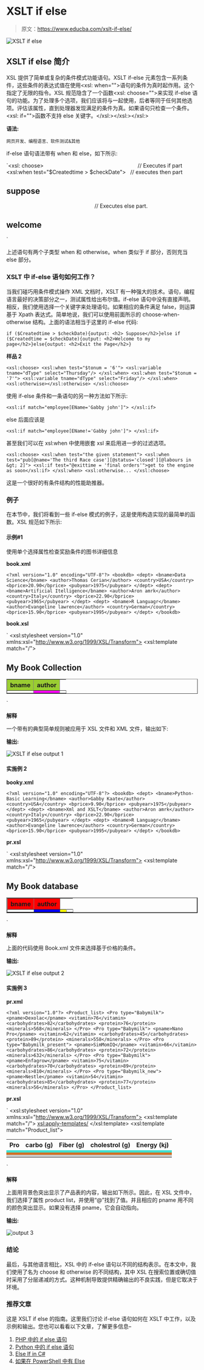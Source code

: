 # XSLT if else

> 原文：<https://www.educba.com/xslt-if-else/>

![XSLT if else](img/6f2f5be53feedc92e2837dc81ecf69e8.png)



## XSLT if else 简介

XSL 提供了简单或复杂的条件模式功能语句。XSLT if-else 元素包含一系列条件，这些条件的表达式值在使用<xsl: when="">语句的条件为真时起作用。这个<when>指定了无限的指令。XSL 规范隐含了一个函数<xsl: choose="">来实现 if-else 语句的功能。为了处理多个选项，我们应该将<choose>与<otherwise>一起使用，后者等同于任何其他选项。评估该属性，直到处理器发现满足的条件为真。如果语句只检查一个条件。<xsl: if="">函数不支持 else 关键字。</xsl:></otherwise></choose></xsl:></when></xsl:>

**语法:**

<small>网页开发、编程语言、软件测试&其他</small>

if-else 语句语法带有 when 和 else，如下所示:

`<xsl: choose>                                                               // Executes if part
<xsl:when test="$Createdtime > $checkDate">   // executes then part
<h2>suppose </h2>
</xsl:when>
<xsl:otherwise>                                                           // Executes else part.
<h2>welcome</h2>
</xsl:otherwise>
</xsl: choose>`

上述语句有两个子类型 when 和 otherwise。when 类似于 if 部分，否则充当 else 部分。

### XSLT 中 if-else 语句如何工作？

当我们碰巧用条件模式操作 XML 文档时，XSLT 有一种强大的技术。<if>语句，编程语言最好的决策部分之一，测试属性给出布尔值。if-else 语句中没有直接声明。相反，我们使用选择一个关键字来处理语句。如果相应的条件满足 false，则运算基于 Xpath 表达式。简单地说，我们可以使用前面所示的 choose-when-otherwise 结构。上面的语法相当于这里的 if-else 代码:</if>

`if ($Createdtime > $checkDate){output: <h2> Suppose</h2>}else if ($Createdtime = $checkDate){output: <h2>Welcome to my page</h2>}else{output: <h2>Exit the Page</h2>}`

**样品 2**

`<xsl:choose>
<xsl:when test="$tonum = '6'">
<xsl:variable tname="dType" select="Thursday"/>
</xsl:when>
<xsl:when test="$tonum = '7'">
<xsl:variable tname="dType" select="Friday"/>
</xsl:when>
<xsl:otherwise></xsl:otherwise>
</xsl:choose>`

使用 if-else 条件和一条<if>语句的另一种方法如下所示:</if>

`<xsl:if match="employee[EName='Gabby john']">
</xsl:if>`

else 后面应该是

`<xsl:if match="employee[EName!='Gabby john']">
</xsl:if>`

甚至我们可以在 xsl:when 中使用嵌套 xsl <if>来启用进一步的过滤选项。</if>

`<xsl:choose>
<xsl:when test="the given statement">
<xsl:when test="pub[@name='The third Race case'][@status='closed'][@labours in &gt; 2]">
<xsl:if test="@exittime = 'final orders'">get to the engine as soon</xsl:if>
</xsl:when>
<xsl:otherwise...
</xsl:choose>`

这是一个很好的有条件结构的性能助推器。

### 例子

在本节中，我们将看到一些 if-else 模式的例子，这是使用<choose>构造实现的最简单的函数。XSL 规范如下所示:</choose>

#### 示例#1

使用单个选择属性检查奖励条件的图书详细信息

**book.xml**

`<?xml version="1.0" encoding="UTF-8"?>
<bookdb>
<dept>
<bname>Data Science</bname>
<author>Thomas Cerian</author>
<country>USA</country>
<bprice>20.90</bprice>
<pubyear>1975</pubyear>
</dept>
<dept>
<bname>Artificial Itelligence</bname>
<author>Aron amrk</author>
<country>Italy</country>
<bprice>22.90</bprice>
<pubyear>1965</pubyear>
</dept>
<dept>
<bname>R Languagr</bname>
<author>Evangeline lawrence</author>
<country>German</country>
<bprice>15.90</bprice>
<pubyear>1995</pubyear>
</dept>
</bookdb>`

**book.xsl**

`<?xml version="1.0" encoding="UTF-8"?>
<xsl:stylesheet version="1.0"
xmlns:xsl="http://www.w3.org/1999/XSL/Transform">
<xsl:template match="/">
<html>
<body>
<h2>My Book Collection</h2>
<table border="1">
<tr bgcolor="#9acd32">
<th>bname</th>
<th>author</th>
</tr>
<xsl:for-each select="bookdb/dept">
<tr>
<td><xsl:value-of select="bname"/></td>
<xsl:choose>
<xsl:when test="bprice > 20">
<td bgcolor="#ff00ff">
<xsl:value-of select="author"/>
</td>
</xsl:when>
<xsl:otherwise>
<td><xsl:value-of select="author"/></td>
</xsl:otherwise>
</xsl:choose>
</tr>
</xsl:for-each>
</table>
</body>
</html>
</xsl:template>
</xsl:stylesheet>`

**解释**

一个带有<choose>的典型简单规则被应用于 XSL 文件和 XML 文件，输出如下:</choose>

**输出:**

![XSLT if else output 1](img/276cffef49756d513a9ec8aadc10d33b.png)



#### 实施例 2

**booky.xml**

`<?xml version="1.0" encoding="UTF-8"?>
<bookdb>
<dept>
<bname>Python-Basic Learning</bname>
<author>Gabby Kaate</author>
<country>USA</country>
<bprice>9.90</bprice>
<pubyear>1975</pubyear>
</dept>
<dept>
<bname>Xml and XSLT</bname>
<author>Aron amrk</author>
<country>Italy</country>
<bprice>22.90</bprice>
<pubyear>1965</pubyear>
</dept>
<dept>
<bname>R Languagr</bname>
<author>Evangeline lawrence</author>
<country>German</country>
<bprice>15.90</bprice>
<pubyear>1995</pubyear>
</dept>
</bookdb>`

**pr.xsl**

`<?xml version="1.0" encoding="UTF-8"?>
<xsl:stylesheet version="1.0"
xmlns:xsl="http://www.w3.org/1999/XSL/Transform">
<xsl:template match="/">
<html>
<body>
<h2>My Book database</h2>
<table border="2">
<tr bgcolor="red">
<th>bname</th>
<th>author</th>
</tr>
<xsl:for-each select="bookdb/dept">
<tr>
<td><xsl:value-of select="bname"/></td>
<xsl:choose>
<xsl:when test="bprice >= 10">
<td bgcolor="blue">
<xsl:value-of select="author"/>
</td>
</xsl:when>
<xsl:when test="bprice > 16">
<td bgcolor="yellow">
<xsl:value-of select="author"/></td>
</xsl:when>
<xsl:otherwise>
<td><xsl:value-of select="author"/></td>
</xsl:otherwise>
</xsl:choose>
</tr>
</xsl:for-each>
</table>
</body>
</html>
</xsl:template>
</xsl:stylesheet>`

**解释**

上面的代码使用 Book.xml 文件来选择基于价格的条件。

**输出:**

![XSLT if else output 2](img/1c7cbd95336447aee97865a964212eb0.png)



#### 实施例 3

**pr.xml**

`<?xml version="1.0"?>
<Product_list>
<Pro type="Babymilk">
<pname>Dexolac</pname>
<vitamin>76</vitamin>
<carbohydrates>82</carbohydrates>
<protein>76</protein>
<minerals>568</minerals>
</Pro>
<Pro type="Babymilk">
<pname>Nano Pro</pname>
<vitamin>62</vitamin>
<carbohydrates>45</carbohydrates>
<protein>89</protein>
<minerals>558</minerals>
</Pro>
<Pro type="Babymilk_present">
<pname>SimMomIQ</pname>
<vitamin>66</vitamin>
<carbohydrates>86</carbohydrates>
<protein>72</protein>
<minerals>632</minerals>
</Pro>
<Pro type="Babymilk">
<pname>Enfagrow</pname>
<vitamin>75</vitamin>
<carbohydrates>70</carbohydrates>
<protein>89</protein>
<minerals>810</minerals>
</Pro>
<Pro type="Babymilk_new">
<pname>Nestle</pname>
<vitamin>54</vitamin>
<carbohydrates>85</carbohydrates>
<protein>77</protein>
<minerals>56</minerals>
</Pro>
</Product_list>`

**pr.xsl**

`<?xml version="1.0"?>
<xsl:stylesheet version="1.0"
xmlns:xsl="http://www.w3.org/1999/XSL/Transform">
<xsl:template match="/">
<xsl:apply-templates/>
</xsl:template>
<xsl:template match="Product_list">
<table>
<tr style="background-color:##a57c6c">
<th>Pro</th>
<th>carbo (g)</th>
<th>Fiber (g)</th>
<th>cholestrol (g)</th>
<th>Energy (kj)</th>
</tr>
<xsl:for-each select="Pro">
<xsl:choose>
<xsl:when test="@type = 'Babymilk_new'">
<tr style="background-color:#40e0d0">
<td>
<xsl:value-of select="pname"/>
</td>
<td>
<xsl:value-of select="vitamin"/>
</td>
<td>
<xsl:value-of select="carbohydrates"/>
</td>
<td>
<xsl:value-of select="protein"/>
</td>
<td>
<xsl:value-of select="minerals"/>
</td>
</tr>
</xsl:when>
<xsl:when test="@type = 'Babymilk_present'">
<tr style="background-color:#d27025">
<td>
<xsl:value-of select="pname"/>
</td>
<td>
<xsl:value-of select="carbohydrates"/>
</td>
<td>
<xsl:value-of select="vitamin"/>
</td>
<td>
<xsl:value-of select="protein"/>
</td>
<td>
<xsl:value-of select="minerals"/>
</td>
</tr>
</xsl:when>
<xsl:otherwise>
<tr style="background-color:#cccccc">
<td>
<xsl:value-of select="pname"/>
</td>
<td>
<xsl:value-of select="carbohydrates"/>
</td>
<td>
<xsl:value-of select="vitamin"/>
</td>
<td>
<xsl:value-of select="protein"/>
</td>
<td>
<xsl:value-of select="minerals"/>
</td>
</tr>
</xsl:otherwise>
</xsl:choose>
</xsl:for-each>
</table>
</xsl:template>
</xsl:stylesheet>`

**解释**

上面用背景色突出显示了产品表的内容，输出如下所示。因此，在 XSL 文件中，我们选择了属性 product list，并使用“@”找到了值。并且相应的 pname 用不同的颜色突出显示。如果没有选择 pname，它会自动指向<otherwise>。</otherwise>

**输出:**

![output 3](img/57484ad97e5990e47570a7a0bd185755.png)



### 结论

最后，与其他语言相比，XSL 中的 if-else 语句以不同的结构表示。在本文中，我们使用了名为 choose 和 otherwise 的不同结构，其中 XSL 在搜索位置或确切值时采用了分层递减的方式。这种机制导致提供精确输出的不良实践，但是它取决于环境。

### 推荐文章

这是 XSLT if else 的指南。这里我们讨论 if-else 语句如何在 XSLT 中工作，以及示例和输出。您也可以看看以下文章，了解更多信息–

1.  [PHP 中的 if else 语句](https://www.educba.com/if-else-statement-in-php/)
2.  [Python 中的 if else 语句](https://www.educba.com/if-else-statement-in-python/)
3.  [Else If in C#](https://www.educba.com/else-if-in-c-sharp/)
4.  [如果在 PowerShell 中有 Else](https://www.educba.com/if-else-in-powershell/)





